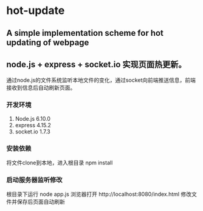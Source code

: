 # hot-update
A simple implementation scheme for hot updating of webpage
----------------------------------------------------------
## node.js + express + socket.io 实现页面热更新。
通过node.js的文件系统监听本地文件的变化，通过socket向前端推送信息，前端接收到信息后自动刷新页面。

### 开发环境
1. Node.js 6.10.0
2. express 4.15.2
3. socket.io 1.7.3

### 安装依赖
将文件clone到本地，进入根目录
npm install

### 启动服务器监听修改
根目录下运行 node app.js
浏览器打开 http://localhost:8080/index.html
修改文件并保存后页面自动刷新
